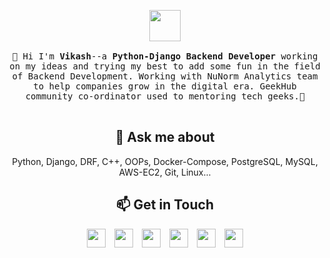 <p align="center">
  <img src="https://www.muckibu.de/wp-content/uploads/2018/10/Octocat.png" width="50px">
  <br>
  <samp>
    <br>
    👋 Hi I'm <strong>Vikash</strong>--a <strong>Python-Django Backend Developer</strong> working on my ideas and trying my best to add some fun in the field of Backend Development. Working with NuNorm Analytics team to help companies grow in the digital era. GeekHub community co-ordinator used to mentoring tech geeks.🌟
    <br><br>
  </samp>
</p>


<h2 align="center">💬 Ask me about</h2>
<p align="center"> Python, Django, DRF, C++, OOPs, Docker-Compose, PostgreSQL, MySQL, AWS-EC2, Git, Linux...</p>

<!--
**vikash212000yadav/vikash212000yadav** is a ✨ _special_ ✨ repository because its `README.md` (this file) appears on your GitHub profile.

Here are some ideas to get you started:

- 🔭 I’m currently working on ...
- 🌱 I’m currently learning ...
- 👯 I’m looking to collaborate on ...
- 🤔 I’m looking for help with ...
- 💬 Ask me about ...
- 📫 How to reach me: ...
- 😄 Pronouns: ...
- ⚡ Fun fact: ...
-->

<!--
<h2 align="center">💡 Currently Working On</h2>
<div align="center", style="font-family:Lucida Console">
    E-commerce -> Raymond<br>
    COVID-19 District Level Management System<br>
    Hospital Management System<br>
</div>
-->
<!--
<h2 align="center">🌱 Currently Learning</h2>
<div align="center", style="font-family:Lucida Console">
    Maps Development<br>
    Testing<br>
    Redis and RabbitMQ<br>
    Django Channels, GeoDjango<br>
    Algorithms<br>
</div>
-->
<!--
<h2 align="center">🔭 Goals 2020</h2>
<div align="center", style="font-family:Lucida Console">
    To secure a challenging position in a reputable organization to expand my learning, knowledge, and skills in the field of problem-solving<br>
    Work on Algorithms<br>
    Willing to work upon few ideas<br>
</div>
 -->
<h2 align="center">📫 Get in Touch</h2>
<div align="center", style="font-family:Lucida Console">
  <a href="vikash212000yadav@gmail.com"><img src="https://image.flaticon.com/icons/png/512/281/281769.png" width="30px"></a>&nbsp;&nbsp;&nbsp;
  <a href="https://twitter.com/wickedvicky_"><img src="https://www.pngkey.com/png/full/2-27646_twitter-logo-png-transparent-background-logo-twitter-png.png" width="30px"></a>&nbsp;&nbsp;&nbsp;
  <a href="https://www.linkedin.com/in/vikash21"><img src="https://www.freepnglogos.com/uploads/linkedin-blue-style-logo-png-0.png" width="30px"></a>&nbsp;&nbsp;&nbsp;
  <a href="https://github.com/vikash212000yadav"><img src="https://pngimg.com/uploads/github/github_PNG40.png" width="30px"></a>&nbsp;&nbsp;&nbsp;
  <a href="https://leetcode.com/vikash1598/"><img src="https://upload.wikimedia.org/wikipedia/commons/1/19/LeetCode_logo_black.png" width="30px"></a>&nbsp;&nbsp;&nbsp;
  <a href="https://www.instagram.com/wickedvicky/"><img src="https://i.pinimg.com/originals/71/72/16/7172161b580470deb78078669236d2c1.jpg" width="30px"></a>
</div>
